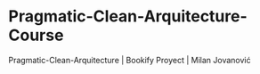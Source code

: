 # Pragmatic-Clean-Arquitecture-Course
Pragmatic-Clean-Arquitecture | Bookify Proyect | Milan Jovanović
